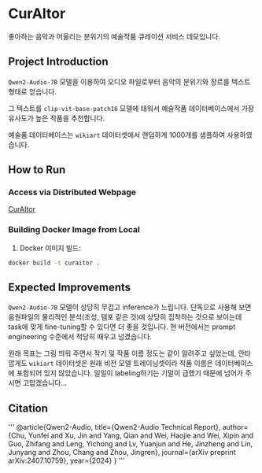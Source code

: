 # CurAItor
좋아하는 음악과 어울리는 분위기의 예술작품 큐레이션 서비스 데모입니다.

## Project Introduction
`Qwen2-Audio-7B` 모델을 이용하여 오디오 파일로부터 음악의 분위기와 장르를 텍스트 형태로 얻습니다.

그 텍스트를 `clip-vit-base-patch16` 모델에 태워서 예술작품 데이터베이스에서 가장 유사도가 높은 작품을 추천합니다.

예술품 데이터베이스는 `wikiart` 데이터셋에서 랜덤하게 1000개를 샘플하여 사용하였습니다.

## How to Run

### Access via Distributed Webpage

[CurAItor](https://curaitor.streamlit.app/)

### Building Docker Image from Local

1. Docker 이미지 빌드:
```bash
docker build -t curaitor .
```

## Expected Improvements
`Qwen2-Audio-7B` 모델이 상당히 무겁고 inference가 느립니다. 단독으로 사용해 보면 음원파일의 물리적인 분석(조성, 템포 같은 것)에 상당히 집착하는 것으로 보이는데 task에 맞게 fine-tuning할 수 있다면 더 좋을 것입니다. 현 버전에서는 prompt engineering 수준에서 적당히 때우고 넘겼습니다. 

원래 목표는 그림 띄워 주면서 작기 및 작품 이름 정도는 같이 알려주고 싶었는데, 안타깝게도 `wikiart` 데이터셋은 원래 비전 모델 트레이닝셋이라 작품 이름은 데이터베이스에 포함되어 있지 않았습니다. 일일이 labeling하기는 기말이 급했기 때문에 넘어가 주시면 고맙겠습니다...

## Citation
'''
@article{Qwen2-Audio,
  title={Qwen2-Audio Technical Report},
  author={Chu, Yunfei and Xu, Jin and Yang, Qian and Wei, Haojie and Wei, Xipin and Guo,  Zhifang and Leng, Yichong and Lv, Yuanjun and He, Jinzheng and Lin, Junyang and Zhou, Chang and Zhou, Jingren},
  journal={arXiv preprint arXiv:2407.10759},
  year={2024}
}
'''

